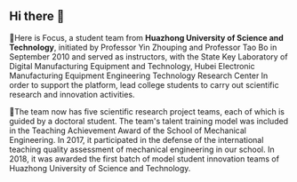 ## Hi there 👋

<!--

**Here are some ideas to get you started:**

🙋‍♀️ A short introduction - what is your organization all about?
🌈 Contribution guidelines - how can the community get involved?
👩‍💻 Useful resources - where can the community find your docs? Is there anything else the community should know?
🍿 Fun facts - what does your team eat for breakfast?
🧙 Remember, you can do mighty things with the power of [Markdown](https://docs.github.com/github/writing-on-github/getting-started-with-writing-and-formatting-on-github/basic-writing-and-formatting-syntax)
-->
🙋‍Here is Focus, a student team from **Huazhong University of Science and Technology**, initiated by Professor Yin Zhouping and Professor Tao Bo in September 2010 and served as instructors, with the State Key Laboratory of Digital Manufacturing Equipment and Technology, Hubei Electronic Manufacturing Equipment Engineering Technology Research Center In order to support the platform, lead college students to carry out scientific research and innovation activities.

🌈The team now has five scientific research project teams, each of which is guided by a doctoral student. The team's talent training model was included in the Teaching Achievement Award of the School of Mechanical Engineering. In 2017, it participated in the defense of the international teaching quality assessment of mechanical engineering in our school. In 2018, it was awarded the first batch of model student innovation teams of Huazhong University of Science and Technology.

